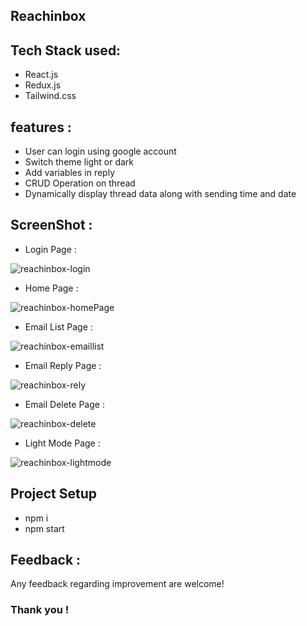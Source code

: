 ## Reachinbox

## Tech Stack used:
* React.js
* Redux.js
* Tailwind.css

## features :
* User can login using google account
* Switch theme light or dark
* Add variables in reply
* CRUD Operation on thread
* Dynamically display thread data along with sending time and date

## ScreenShot :
* Login Page :
  
![reachinbox-login](https://github.com/GaneshGourav/reachinbox-frontend-assignment/assets/119353884/0cf863cc-38b8-4b4c-9dc6-f73770eb285b)

* Home Page :
  
![reachinbox-homePage](https://github.com/GaneshGourav/reachinbox-frontend-assignment/assets/119353884/796ed6a2-7516-46f3-bcf0-107dc7a4bfca)

* Email List Page :
  
![reachinbox-emaillist](https://github.com/GaneshGourav/reachinbox-frontend-assignment/assets/119353884/f078f8ec-3d16-4fdd-ba9b-3513d8d0e87d)

* Email Reply Page :
  
![reachinbox-rely](https://github.com/GaneshGourav/reachinbox-frontend-assignment/assets/119353884/3fc3ebb4-37c3-42ae-8618-a4506926a989)

* Email Delete Page :
  
![reachinbox-delete](https://github.com/GaneshGourav/reachinbox-frontend-assignment/assets/119353884/505f5fe4-6e90-491d-92c4-dd16c986f972)

* Light Mode Page :
  
![reachinbox-lightmode](https://github.com/GaneshGourav/reachinbox-frontend-assignment/assets/119353884/8ca2741a-3022-414d-99ff-3f4251f24e34)


## Project Setup
* npm i
* npm start

## Feedback :
Any feedback regarding improvement are welcome!

### Thank you !
